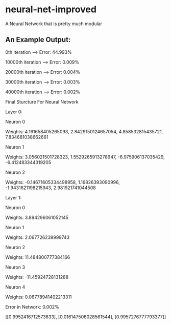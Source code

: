 # neural-net-improved
A Neural Network that is pretty much modular

## An Example Output:

0th iteration --> Error: 44.993%

10000th iteration --> Error: 0.009%

20000th iteration --> Error: 0.004%

30000th iteration --> Error: 0.003%

40000th iteration --> Error: 0.002%
 
Final Sturcture For Neural Network 
 
Layer 0: 

Neuron 0

Weights: 4.161658405265093, 2.8429150124657054, 4.858532815435721, 7.834681038662661

Neuron 1

Weights: 3.056021501728323, 1.5529265913278947, -6.975906137035429, -6.412483344319205

Neuron 2

Weights: -0.14671605334498958, 1.16826393090996, -1.9431621198215943, 2.981921741044508
 
Layer 1: 

Neuron 0

Weights: 3.894296061052145

Neuron 1

Weights: 2.067726239999743

Neuron 2

Weights: 11.484800777384166

Neuron 3

Weights: -11.45924728131288

Neuron 4

Weights: 0.06778941402213311

Error in Network: 0.002%

[[0.9952416712573633], [0.016147506028561544], [0.9957276777793377]]
